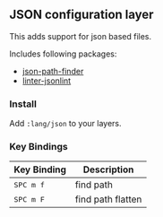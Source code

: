## JSON configuration layer

This adds support for json based files.

Includes following packages:

- [json-path-finder](https://atom.io/packages/json-path-finder)
- [linter-jsonlint](https://atom.io/packages/linter-jsonlint)

### Install

Add `:lang/json` to your layers.

### Key Bindings

| Key Binding        | Description       |
|--------------------|-------------------|
| <kbd>SPC m f</kbd> | find path         |
| <kbd>SPC m F</kbd> | find path flatten |
